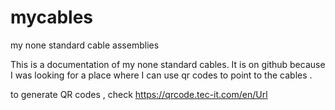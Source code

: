 # mycables
my none standard cable assemblies 

This is a documentation of my none standard cables. 
It is on github because I was looking for a place  where I can use   qr codes to point to the cables .

to generate QR codes , check https://qrcode.tec-it.com/en/Url
